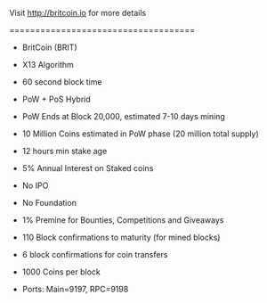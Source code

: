 
Visit http://britcoin.io for more details

====================================

- BritCoin (BRIT)

- X13 Algorithm

- 60 second block time

- PoW + PoS Hybrid

- PoW Ends at Block 20,000, estimated 7-10 days mining

- 10 Million Coins estimated in PoW phase (20 million total supply)

- 12 hours min stake age

- 5% Annual Interest on Staked coins

- No IPO

- No Foundation

- 1% Premine for Bounties, Competitions and Giveaways

- 110 Block confirmations to maturity (for mined blocks)

- 6 block confirmations for coin transfers

- 1000 Coins per block

- Ports: Main=9197, RPC=9198
